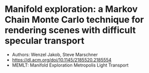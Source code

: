 # Manifold exploration: a Markov Chain Monte Carlo technique for rendering scenes with difficult specular transport

- Authors: Wenzel Jakob, Steve Marschner
- https://dl.acm.org/doi/10.1145/2185520.2185554
- MEMLT: Manifold Exploration Metropolis Light Transport